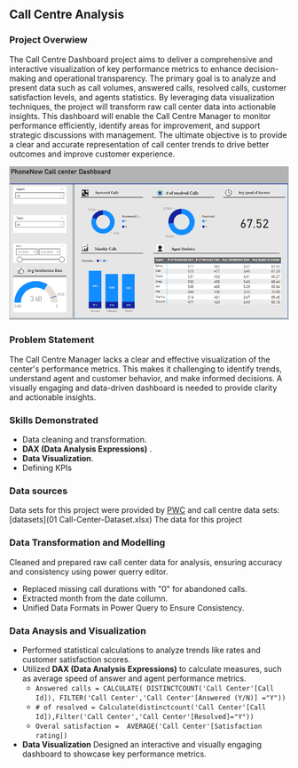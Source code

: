 ## Call Centre Analysis

### Project Overwiew
The Call Centre Dashboard project aims to deliver a comprehensive and interactive visualization of key performance metrics to enhance decision-making and operational transparency.
The primary goal is to analyze and present data such as call volumes, answered calls, resolved calls, customer satisfaction levels, and agents statistics.
By leveraging data visualization techniques, the project will transform raw call center data into actionable insights. This dashboard will enable the Call Centre Manager to monitor performance efficiently, identify areas for improvement, and support strategic discussions with management. The ultimate objective is to provide a clear and accurate representation of call center trends to drive better outcomes and improve customer experience.


![Dashboard](Dashboard_png.PNG)

### Problem Statement
The Call Centre Manager lacks a clear and effective visualization of the center's performance metrics. This makes it challenging to identify trends, understand agent and customer behavior, and make informed decisions. A visually engaging and data-driven dashboard is needed to provide clarity and actionable insights.

### Skills Demonstrated
  - Data cleaning and transformation.
  - **DAX (Data Analysis Expressions)** .
 - **Data Visualization**.
 - Defining KPIs

### Data sources

Data sets for this project were provided by [PWC](https://www.pwc.ch/en/careers-with-pwc/students/virtual-case-experience.html) and call centre data sets: 
[datasets](01 Call-Center-Dataset.xlsx)
The data for this project 

 ### Data Transformation and Modelling
Cleaned and prepared raw call center data for analysis, ensuring accuracy and consistency using power querry editor.
  - Replaced missing call durations with "0" for abandoned calls.
  - Extracted month from the date collumn.
  - Unified Data Formats in Power Query to Ensure Consistency.

  ### Data Anaysis and Visualization
  - Performed statistical calculations to analyze trends like  rates and customer satisfaction scores.
  - Utilized **DAX (Data Analysis Expressions)** to calculate measures, such as average speed of answer and agent performance metrics.
    - `Answered calls = CALCULATE(
DISTINCTCOUNT('Call Center'[Call Id]),
FILTER('Call Center','Call Center'[Answered (Y/N)] ="Y"))`
     - `# of resolved = Calculate(distinctcount('Call Center'[Call Id]),Filter('Call Center','Call Center'[Resolved]="Y"))`
     - `Overal satisfaction = 
AVERAGE('Call Center'[Satisfaction rating])`
 - **Data Visualization** Designed an interactive and visually engaging dashboard to showcase key performance metrics.











